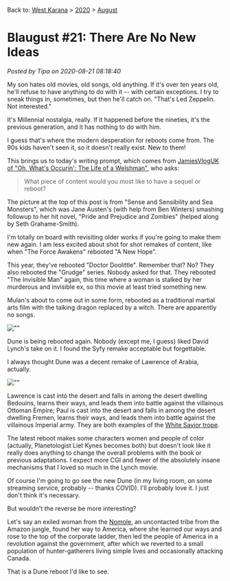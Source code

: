 Back to: [West Karana](/posts/westkarana.md) > [2020](/posts/2020/westkarana.md) > [August](./westkarana.md)
# Blaugust #21: There Are No New Ideas

*Posted by Tipa on 2020-08-21 08:18:40*


My son hates old movies, old songs, old anything. If it's over ten years old, he'll refuse to have anything to do with it -- with certain exceptions. I try to sneak things in, sometimes, but then he'll catch on. \"That's Led Zeppelin. Not interested.\"



It's Millennial nostalgia, really. If it happened before the nineties, it's the previous generation, and it has nothing to do with him.



I guess that's where the modern desperation for reboots come from. The 90s kids haven't seen it, so it doesn't really exist. New to them!



This brings us to today's writing prompt, which comes from [JamiesVlogUK of \"Oh, What's Occurin': The Life of a Welshman\"](\"https://www.youtube.com/jamiesvloguk\"), who asks:




> What piece of content would you most like to have a sequel or reboot?



The picture at the top of this post is from \"Sense and Sensibility and Sea Monsters\", which was Jane Austen's (with help from Ben Winters) smashing followup to her hit novel, \"Pride and Prejudice and Zombies\" (helped along by Seth Grahame-Smith).



I'm totally on board with revisiting older works if you're going to make them new again. I am less excited about shot for shot remakes of content, like when \"The Force Awakens\" rebooted \"A New Hope\".



This year, they've rebooted \"Doctor Doolittle\". Remember that? No? They also rebooted the \"Grudge\" series. Nobody asked for that. They rebooted \"The Invisible Man\" again, this time where a woman is stalked by her murderous and invisible ex, so this movie at least tried something new.



Mulan's about to come out in some form, rebooted as a traditional martial arts film with the talking dragon replaced by a witch. There are apparently no songs.



![\"\"](\"https://chasingdings.com/wp-content/uploads/2020/08/dune-300x168.jpg\")

Dune is being rebooted again. Nobody (except me, I guess) liked David Lynch's take on it. I found the Syfy remake acceptable but forgettable. 



I always thought Dune was a decent remake of Lawrence of Arabia, actually.



![\"\"](\"https://chasingdings.com/wp-content/uploads/2020/08/lawrence-of-arabia-300x235.jpg\")

Lawrence is cast into the desert and falls in among the desert dwelling Bedouins, learns their ways, and leads them into battle against the villainous Ottoman Empire; Paul is cast into the desert and falls in among the desert dwelling Fremen, learns their ways, and leads them into battle against the villainous Imperial army. They are both examples of the [White Savior trope](\"https://en.wikipedia.org/wiki/White_savior_narrative_in_film\").



The latest reboot makes some characters women and people of color (actually, Planetologist Liet Kynes becomes both) but doesn't look like it really does anything to change the overall problems with the book or previous adaptations. I expect more CGI and fewer of the absolutely insane mechanisms that I loved so much in the Lynch movie.



Of course I'm going to go see the new Dune (in my living room, on some streaming service, probably -- thanks COVID). I'll probably love it. I just don't think it's necessary.



But wouldn't the reverse be more interesting?



Let's say an exiled woman from the [Nomole](\"https://en.wikipedia.org/wiki/Mashco-Piro\"), an uncontacted tribe from the Amazon jungle, found her way to America, where she learned our ways and rose to the top of the corporate ladder, then led the people of America in a revolution against the government, after which we reverted to a small population of hunter-gatherers living simple lives and occasionally attacking Canada.



That is a Dune reboot I'd like to see.




